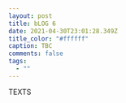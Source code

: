 ```yaml
---
layout: post
title: bLOG 6
date: 2021-04-30T23:01:28.349Z
title_color: "#ffffff"
caption: TBC
comments: false
tags:
  - ""
---
```

TEXTS